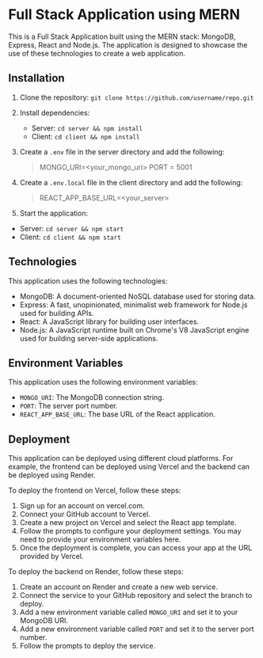 # Full Stack Application using MERN

This is a Full Stack Application built using the MERN stack: MongoDB, Express, React and Node.js. The application is designed to showcase the use of these technologies to create a web application.

## Installation

1. Clone the repository: `git clone https://github.com/username/repo.git`
2. Install dependencies:
   - Server: `cd server && npm install`
   - Client: `cd client && npm install`
3. Create a `.env` file in the server directory and add the following:

   > MONGO_URI=<your_mongo_uri>
   > PORT = 5001

4. Create a `.env.local` file in the client directory and add the following:
   > REACT_APP_BASE_URL=<your_server>
4. Start the application:
- Server: `cd server && npm start`
- Client: `cd client && npm start`

## Technologies

This application uses the following technologies:

- MongoDB: A document-oriented NoSQL database used for storing data.
- Express: A fast, unopinionated, minimalist web framework for Node.js used for building APIs.
- React: A JavaScript library for building user interfaces.
- Node.js: A JavaScript runtime built on Chrome's V8 JavaScript engine used for building server-side applications.

## Environment Variables

This application uses the following environment variables:

- `MONGO_URI`: The MongoDB connection string.
- `PORT`: The server port number.
- `REACT_APP_BASE_URL`: The base URL of the React application.

## Deployment

This application can be deployed using different cloud platforms. For example, the frontend can be deployed using Vercel and the backend can be deployed using Render.

To deploy the frontend on Vercel, follow these steps:
1. Sign up for an account on vercel.com.
2. Connect your GitHub account to Vercel.
3. Create a new project on Vercel and select the React app template.
4. Follow the prompts to configure your deployment settings. You may need to provide your environment variables here.
5. Once the deployment is complete, you can access your app at the URL provided by Vercel.

To deploy the backend on Render, follow these steps:
1. Create an account on Render and create a new web service.
2. Connect the service to your GitHub repository and select the branch to deploy.
3. Add a new environment variable called `MONGO_URI` and set it to your MongoDB URI.
4. Add a new environment variable called `PORT` and set it to the server port number.
5. Follow the prompts to deploy the service.
